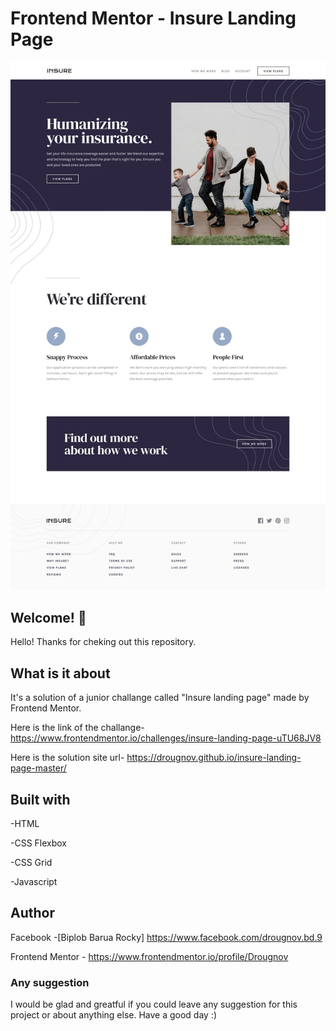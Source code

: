 # Frontend Mentor - Insure Landing Page

![Design preview for Insure landing page](./design/desktop-design.jpg)

## Welcome! 👋

Hello! Thanks for cheking out this repository.

## What is it about

It's a solution of a junior challange called "Insure landing page" made by Frontend Mentor.

Here is the link of the challange-
https://www.frontendmentor.io/challenges/insure-landing-page-uTU68JV8

Here is the solution site url-
https://drougnov.github.io/insure-landing-page-master/

## Built with

-HTML

-CSS Flexbox

-CSS Grid

-Javascript

## Author

Facebook -[Biplob Barua Rocky] https://www.facebook.com/drougnov.bd.9

Frontend Mentor - https://www.frontendmentor.io/profile/Drougnov

### Any suggestion

I would be glad and greatful if you could leave any suggestion for this project or about anything else. Have a good day :)
